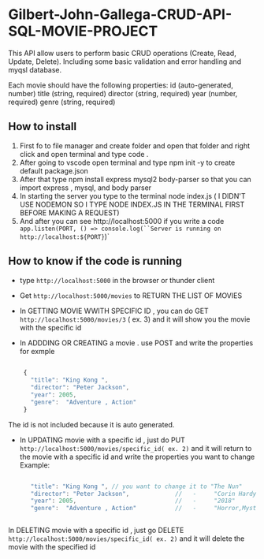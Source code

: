 # Gilbert-John-Gallega-CRUD-API-SQL-MOVIE-PROJECT

 This API  allow users to perform basic CRUD operations (Create, Read, Update, Delete). Including some basic validation and error handling and  myqsl database.

Each movie should have the following properties:
id (auto-generated, number)
title (string, required)
director (string, required)
year (number, required)
genre (string, required)

## How to install

1. First fo to file manager and create folder and open that folder and right click and open terminal and type code . 
2. After going to vscode open terminal and type   npm init -y  to create default package.json
3. After that type   npm install express mysql2 body-parser   so that you can import express , mysql, and body parser
4. In starting the server you type to the terminal  node index.js ( I DIDN'T USE NODEMON SO I TYPE NODE INDEX.JS IN THE TERMINAL FIRST BEFORE MAKING A REQUEST)
5. And after you can see http://localhost:5000 if you write a code ` app.listen(PORT, () => console.log(``Server is running on http://localhost:${PORT}`)`

## How to know if the code is running 

- type `http://localhost:5000` in the browser or thunder client
- Get `http://localhost:5000/movies`  to RETURN THE LIST OF MOVIES
- In GETTING MOVIE WWITH SPECIFIC ID , you can do GET `http://localhost:5000/movies/3`     ( ex. 3)
  and it will show you the movie with the specific id
- In ADDDING OR CREATING  a movie . use POST     and write the properties for exmple

  ```javascript
   
   {
     "title": "King Kong ",
     "director": "Peter Jackson",
     "year": 2005,
     "genre":  "Adventure , Action"
   }

The id is not included because it is auto generated.
  

- In UPDATING movie with a specific id  , just do PUT  `http://localhost:5000/movies/specific_id( ex. 2)`
  and it will return to the movie with a specific id and write the properties you want to change
     Example:

  ```javascript

     "title": "King Kong ", // you want to change it to "The Nun"
     "director": "Peter Jackson",             //   -     "Corin Hardy"
     "year": 2005,                            //   -     "2018"
     "genre":  "Adventure , Action"           //   -     "Horror,Mystery"
  
  

 In DELETING movie with a specific id , just go DELETE   `http://localhost:5000/movies/specific_id( ex. 2)`
 and it will delete the movie with the specified id


  

